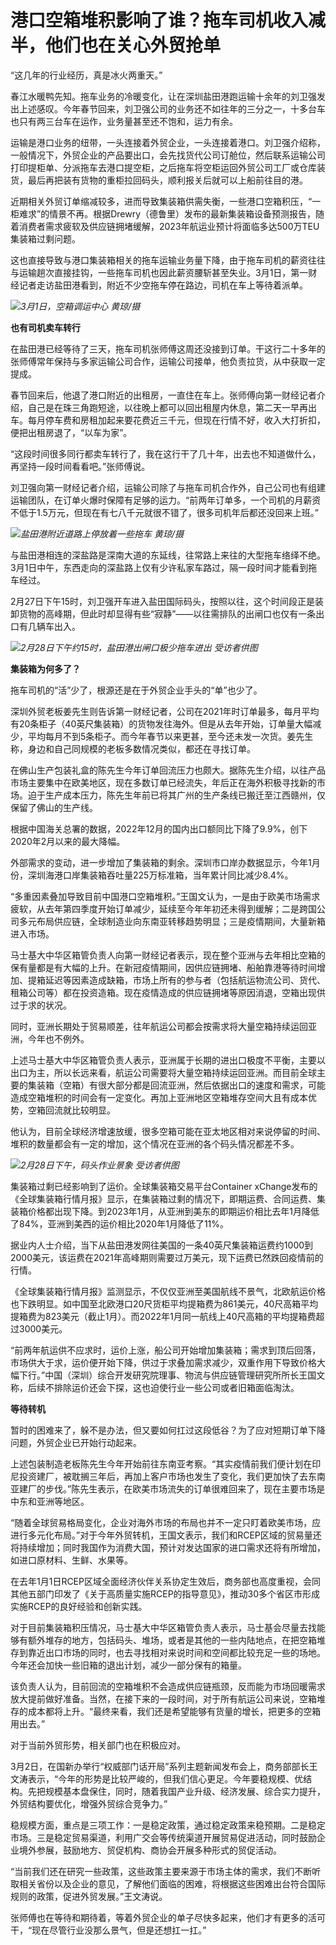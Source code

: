 # 港口空箱堆积影响了谁？拖车司机收入减半，他们也在关心外贸抢单

“这几年的行业经历，真是冰火两重天。”

春江水暖鸭先知。拖车业务的冷暖变化，让在深圳盐田港跑运输十余年的刘卫强发出上述感叹。今年春节回来，刘卫强公司的业务还不如往年的三分之一，十多台车也只有两三台车在运作，业务量甚至还不饱和，运力有余。

运输是港口业务的纽带，一头连接着外贸企业，一头连接着港口。刘卫强介绍称，一般情况下，外贸企业的产品要出口，会先找货代公司订舱位，然后联系运输公司打印提柜单、分派拖车去港口提空柜，之后拖车将空柜运回外贸公司工厂或仓库装货，最后再把装有货物的重柜拉回码头，顺利报关后就可以上船前往目的港。

近期相关外贸订单缩减较多，进而导致集装箱供需失衡，一些港口空箱积压，“一柜难求”的情景不再。根据Drewry（德鲁里）发布的最新集装箱设备预测报告，随着消费者需求疲软及供应链拥堵缓解，2023年航运业预计将面临多达500万TEU集装箱过剩问题。

这也直接导致与港口集装箱相关的拖车运输业务量下降，由于拖车司机的薪资往往与运输趟次直接挂钩，一些拖车司机也因此薪资腰斩甚至失业。3月1日，第一财经记者走访盐田港看到，附近不少空拖车停在路边，司机在车上等待着派单。

![](https://inews.gtimg.com/om_bt/Oudf29ahbQTZtP2Bjp2IKwZQbh9AAEzUkSB5EcfAayMLsAA/1000)_3月1日，空箱调运中心
黄琼/摄_

**也有司机卖车转行**

在盐田港已经等待了三天，拖车司机张师傅这周还没接到订单。干这行二十多年的张师傅常年保持与多家运输公司合作，运输公司接单，他负责拉货，从中获取一定提成。

春节回来后，他退了港口附近的出租房，一直住在车上。张师傅向第一财经记者介绍，自己是在珠三角跑短途，以往晚上都可以回出租屋内休息，第二天一早再出车。每月停车费和房租加起来要花费近三千元，但现在行情不好，收入大打折扣，便把出租房退了，“以车为家”。

“这段时间很多同行都卖车转行了，我在这行干了几十年，出去也不知道做什么，再坚持一段时间看看吧。”张师傅说。

刘卫强向第一财经记者介绍，运输公司除了与拖车司机合作外，自己公司也有组建运输团队，在订单火爆时保障有足够的运力。“前两年订单多，一个司机的月薪资不低于1.5万元，但现在有七八千元就很不错了，很多司机年后都还没回来上班。”

![](https://inews.gtimg.com/om_bt/Oh8c3oTYCQDzefM9Dk6IDADwR9xAOLrCQigfsq753yWZ4AA/1000)_盐田港附近道路上停放着一些拖车
黄琼/摄_

与盐田港相连的深盐路是深南大道的东延线，往常路上来往的大型拖车络绎不绝。3月1日中午，东西走向的深盐路上仅有少许私家车路过，隔一段时间才能看到拖车经过。

2月27日下午15时，刘卫强开车进入盐田国际码头，按照以往，这个时间段正是装卸货物的高峰期，但此时却显得有些“寂静”——以往需排队的出闸口也仅有一条出口有几辆车出入。

![](https://inews.gtimg.com/om_bt/OxP7FkCYg0OEW345UhuAFx4z1KwHoAgplXX945WqEgCDgAA/1000)_2月28日下午约15时，盐田港出闸口极少拖车进出
受访者供图_

**集装箱为何多了？**

拖车司机的“活”少了，根源还是在于外贸企业手头的“单”也少了。

深圳外贸老板姜先生则告诉第一财经记者，公司在2021年时订单最多，每月平均有20条柜子（40英尺集装箱）的货物发往海外。但是从去年开始，订单量大幅减少，平均每月不到5条柜子。而今年春节以来更甚，至今还未发一次货。姜先生称，身边和自己同规模的老板多数情况类似，都还在寻找订单。

在佛山生产包装礼盒的陈先生今年订单回流压力也颇大。据陈先生介绍，以往产品市场主要集中在欧美地区，现在多数订单已经流失，年后正在海外积极寻找新的市场。迫于生产成本压力，陈先生年前已将其广州的生产条线已搬迁至江西赣州，仅保留了佛山的生产线。

根据中国海关总署的数据，2022年12月的国内出口额同比下降了9.9%，创下2020年2月以来的最大降幅。

外部需求的变动，进一步增加了集装箱的剩余。深圳市口岸办数据显示，今年1月份，深圳海港口岸集装箱吞吐量225万标准箱，当年累计同比减少8.4%。

“多重因素叠加导致目前中国港口空箱堆积。”王国文认为，一是由于欧美市场需求疲软，从去年第四季度开始订单减少，延续至今年年初还未得到缓解；二是跨国公司多元布局供应链，全球制造业向东南亚转移趋势明显；三是疫情期间，大量新箱进入市场。

马士基大中华区箱管负责人向第一财经记者表示，现在整个亚洲与去年相比空箱的保有量都是有大幅的上升。在新冠疫情期间，因供应链拥堵、船舶靠港等待时间增加、提箱延迟等因素造成缺箱，市场上所有的参与者（包括航运物流公司、货代、租箱公司等）都在投资造箱。现在疫情造成的供应链拥堵等原因消退，空箱出现供过于求的状况。

同时，亚洲长期处于贸易顺差，往年航运公司都会按需求将大量空箱持续运回亚洲，今年也不例外。

上述马士基大中华区箱管负责人表示，亚洲属于长期的进出口极度不平衡，主要以出口为主，所以长远来看，航运公司需要将大量空箱持续运回亚洲。而目前全球主要的集装箱（空箱）有很大部分都是回流亚洲，然后依据出口的速度和需求，可能造成空箱堆积的时间会有一定变化。再加上亚洲地区空箱堆存空间大且有成本优势，空箱回流就比较明显。

他认为，目前全球经济增速放缓，很多空箱可能在亚太地区相对来说停留的时间、堆积的数量都会有一定的增加，这个情况在亚洲的各个码头情况都差不多。

![](https://inews.gtimg.com/om_bt/O0QaAD7jOIvH7oxbusyoSxhPt5-Fa8qpM-q21v7EtM36wAA/1000)_2月28日下午，码头作业景象
受访者供图_

集装箱过剩已经影响到了运价。全球集装箱交易平台Container
xChange发布的《全球集装箱行情月报》显示，在集装箱过剩的情况下，即期运费、合同运费、集装箱价格都出现下降。到2023年1月，从亚洲到美东的即期运价相比去年1月降低了84%，亚洲到美西的运价相比2020年1月降低了11%。

据业内人士介绍，当下从盐田港发网往美国的一条40英尺集装箱运费约1000到2000美元，该运费在2021年高峰期则需要过万美元，现下运费已然跌回疫情前的行情。

《全球集装箱行情月报》监测显示，不仅仅亚洲至美国航线不景气，北欧航运价格也下跌明显。如中国至北欧港口20尺货柜平均提箱费为861美元，40尺高箱平均提箱费为823美元（截止1月）。而2022年1月同一航线上40尺高箱的平均提箱费超过3000美元。

“前两年航运供不应求时，运价上涨，船公司开始增加集装箱；需求到顶后回落，市场供大于求，运价便开始下降，供过于求叠加需求减少，双重作用下导致价格大幅下行。”中国（深圳）综合开发研究院理事、物流与供应链管理研究所所长王国文称，后续不排除运价还会下探，这也迫使行业一些公司或者旧箱面临淘汰。

**等待转机**

暂时的困难来了，躲不是办法，但又要如何扛过这段低谷？为了应对短期订单下降问题，外贸企业已开始行动起来。

上述包装制造老板陈先生今年开始前往东南亚考察。“其实疫情前我们便计划在印尼投资建厂，被耽搁三年后，再加上客户市场也发生了变化，我们更加快了去东南亚建厂的步伐。”陈先生表示，在欧美市场流失的订单很难回来了，现在主要市场是中东和亚洲等地区。

“随着全球贸易格局变化，企业对海外市场的布局也并不一定只盯着欧美市场，应进行多元化布局。”对于今年外贸转机，王国文表示，我们和RCEP区域的贸易量还将持续增加；同时我国作为消费大国，预计对发达国家的进口需求还将有所增加，如进口原材料、生鲜、水果等。

在去年1月1日RCEP区域全面经济伙伴关系协定生效后，商务部也高度重视，会同其他五部门印发了《关于高质量实施RCEP的指导意见》，推动30多个省区市形成实施RCEP的良好经验和创新实践。

对于目前集装箱积压情况，马士基大中华区箱管负责人表示，马士基会尽量去找能够有额外堆存的地方，包括码头、堆场，或者是其他的一些内陆地点，在把空箱堆存到靠近出口市场的同时，也去寻找相对来说时间和空间都比较充足一些的场地。今年还会加快一些旧箱的退出计划，减少一部分保有的箱量。

该负责人认为，目前回流的空箱堆积不会造成供应链瓶颈，反而能为市场回暖需求放大提前做好准备。当然，在接下来的一段时间，对于所有航运公司来说，空箱堆存的成本都将上升。“最终来看，我们还是希望能够有货量的增长，把更多的空箱用出去。”

对于当前外贸形势，相关部门也在积极应对。

3月2日，在国新办举行“权威部门话开局”系列主题新闻发布会上，商务部部长王文涛表示，“今年的形势是比较严峻的，但我们信心更足。今年要稳规模、优结构。先把规模基本盘保住，同时，随着我国产业升级、经济发展、综合实力提升，外贸结构要优化，增强外贸综合竞争力。”

稳规模方面，重点是三项工作：一是稳定政策，通过稳定政策来稳预期。二是稳定市场。三是稳定贸易渠道，利用广交会等传统渠道开展贸易促进活动，同时鼓励企业境外参展，鼓励地方、贸促机构、商协会开展多种形式的贸促活动。

“当前我们还在研究一些政策，这些政策主要来源于市场主体的需求，我们不断听取相关省份以及企业的意见，了解他们面临的困难，将根据这些困难出台符合国际规则的政策，促进外贸发展。”王文涛说。

张师傅也在等待和期待着，等着外贸企业的单子尽快多起来，他们才有更多的活可干，“现在尽管行业没那么景气，但是还想扛一扛。”

